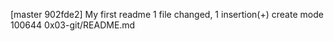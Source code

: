 [master 902fde2] My first readme
 1 file changed, 1 insertion(+)
 create mode 100644 0x03-git/README.md
